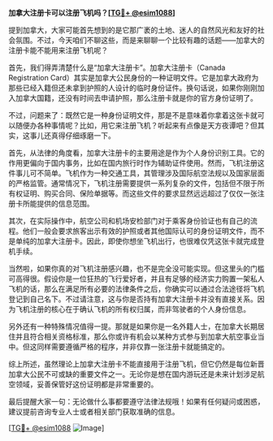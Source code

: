 **加拿大注册卡可以注册飞机吗？[[TG💪+ @esim1088](https://t.me/s/esim1088)]**

提到加拿大，大家可能首先想到的是它那广袤的土地、迷人的自然风光和友好的社会氛围。不过，今天咱们不聊这些，而是来聊聊一个比较有趣的话题——加拿大的注册卡能不能用来注册飞机呢？

首先，我们得弄清楚什么是“加拿大注册卡”。加拿大注册卡（Canada Registration Card）其实是加拿大公民身份的一种证明文件。它是加拿大政府为那些已经入籍但还未拿到护照的人设计的临时身份证件。换句话说，如果你刚刚加入加拿大国籍，还没有时间去申请护照，那么注册卡就是你的官方身份证明了。

不过，问题来了：既然它是一种身份证明文件，那是不是意味着你拿着这张卡就可以随便办各种事情呢？比如，用它来注册飞机？听起来有点像是天方夜谭吧？但其实，这事儿还真得仔细琢磨一下。

首先，从法律的角度看，加拿大注册卡的主要用途是作为个人身份识别工具。它的作用更偏向于国内事务，比如在国内旅行时作为辅助证件使用。然而，飞机注册这件事儿可不简单。飞机作为一种交通工具，其管理涉及国际航空法规以及国家层面的严格监管。通常情况下，飞机注册需要提供一系列复杂的文件，包括但不限于所有权证明、购买合同、保险单据等。而这些文件的要求显然远远超过了仅仅一张注册卡所能提供的信息范围。

其次，在实际操作中，航空公司和机场安检部门对于乘客身份验证也有自己的流程。他们一般会要求旅客出示有效的护照或者其他国际认可的身份证明文件，而不是单纯的加拿大注册卡。因此，即使你想坐飞机出行，也很难仅凭这张卡就完成登机手续。

当然啦，如果你真的对飞机注册感兴趣，也不是完全没可能实现。但这里头的门槛可高得很。假设你是一位狂热的飞行爱好者，并且有足够的经济实力购置一架私人飞机的话，那么在满足所有必要的法律条件之后，你确实可以通过合法途径将飞机登记到自己名下。不过请注意，这与你是否持有加拿大注册卡并没有直接关系。因为飞机注册的核心在于确认飞机的所有权归属，而非驾驶者的个人身份信息。

另外还有一种特殊情况值得一提。那就是如果你是一名外籍人士，在加拿大长期居住并且符合相关资格标准，那么你或许有机会以某种方式参与到加拿大航空事业当中。但这同样需要遵循严格的程序，并非仅靠一张注册卡就能搞定的。

综上所述，虽然理论上加拿大注册卡不能直接用于注册飞机，但它仍然是每位新晋加拿大公民不可或缺的重要文件之一。无论你是想在国内游玩还是未来计划涉足航空领域，妥善保管好这份证明都是非常重要的。

最后提醒大家一句：无论做什么事都要遵守法律法规哦！如果有任何疑问或困惑，建议提前咨询专业人士或者相关部门获取准确的信息。

[[TG💪+ @esim1088](https://t.me/s/esim1088) ![Image](https://i.postimg.cc/4NQfJmqS/Snipaste-2025-05-13-00-14-12.png)]